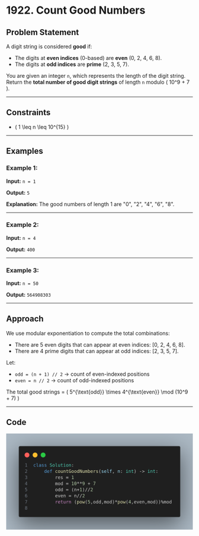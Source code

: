 # 1922. Count Good Numbers

## Problem Statement

A digit string is considered **good** if:

- The digits at **even indices** (0-based) are **even** (0, 2, 4, 6, 8).
- The digits at **odd indices** are **prime** (2, 3, 5, 7).

You are given an integer `n`, which represents the length of the digit string. Return the **total number of good digit strings** of length `n` modulo \( 10^9 + 7 \).

---

## Constraints

- \( 1 \leq n \leq 10^{15} \)

---

## Examples

### Example 1:
**Input:** `n = 1`

**Output:** `5`

**Explanation:** The good numbers of length 1 are "0", "2", "4", "6", "8".

---

### Example 2:
**Input:** `n = 4`

**Output:** `400`

---

### Example 3:
**Input:** `n = 50`

**Output:** `564908303`

---

## Approach

We use modular exponentiation to compute the total combinations:

- There are 5 even digits that can appear at even indices: [0, 2, 4, 6, 8].
- There are 4 prime digits that can appear at odd indices: [2, 3, 5, 7].

Let:
- `odd = (n + 1) // 2` → count of even-indexed positions
- `even = n // 2` → count of odd-indexed positions

The total good strings = \( 5^{\text{odd}} \times 4^{\text{even}} \mod (10^9 + 7) \)

---

## Code

![Python Solution](image.png)

